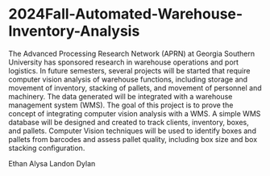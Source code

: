 # 2024Fall-Automated-Warehouse-Inventory-Analysis

The Advanced Processing Research Network (APRN) at Georgia Southern University has sponsored research in
warehouse operations and port logistics. In future semesters, several projects will be started that require computer
vision analysis of warehouse functions, including storage and movement of inventory, stacking of pallets, and movement
of personnel and machinery. The data generated will be integrated with a warehouse management system (WMS).
The goal of this project is to prove the concept of integrating computer vision analysis with a WMS. A simple WMS
database will be designed and created to track clients, inventory, boxes, and pallets. Computer Vision techniques will be
used to identify boxes and pallets from barcodes and assess pallet quality, including box size and box stacking
configuration.

Ethan 
Alysa 
Landon
Dylan
